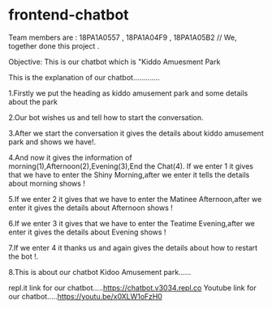 # frontend-chatbot

Team members are : 18PA1A0557 , 18PA1A04F9 , 18PA1A05B2 // We, together done this project .

Objective: This is our chatbot which is "Kiddo Amuesment Park

This is the explanation of our chatbot.............

1.Firstly we put the heading as kiddo amusement park and some details about the park

2.Our bot wishes us and tell how to start the conversation.

3.After we start the conversation it gives the details about kiddo amusement park and shows we have!.

4.And now it gives the information of morning(1),Afternoon(2),Evening(3),End the Chat(4). If we enter 1 it gives that we have to enter the Shiny Morning,after we enter it tells the details about morning shows !

5.If we enter 2 it gives that we have to enter the Matinee Afternoon,after we enter it gives the details about Afternoon  shows !

6.If we enter 3 it gives that we have to enter the Teatime Evening,after we enter it gives the details about Evening  shows !

7.If we enter 4 it thanks us and again gives the details about how to restart the bot !.

8.This is about our chatbot Kidoo Amusement park......


repl.it link for our chatbot.....https://chatbot.v3034.repl.co
Youtube link for our chatbot.....https://youtu.be/x0XLW1oFzH0
